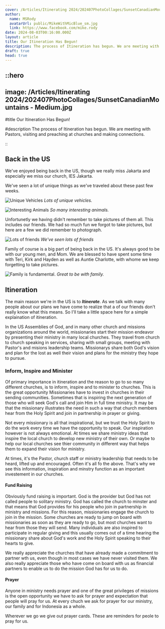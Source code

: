 ```yaml
---
cover: /Articles/Itinerating 2024/202407PhotoCollages/SunsetCanadianMountains - Medium.jpg
author:
  name: MSRody
  avatarUrl: public/MikeWithMicBlue_sm.jpg
  link: https://www.facebook.com/mike.rody
date: 2024-08-03T00:16:00.000Z
layout: article
title: Our Itineration Has Begun!
description: The process of Itineration has begun. We are meeting with Pastors, visiting and preaching at churches and making connections.
draft: true
head: true
---
```


::hero
---
image: /Articles/Itinerating 2024/202407PhotoCollages/SunsetCanadianMountains - Medium.jpg
---
#title
Our Itineration Has Begun!

#description
The process of Itineration has begun. We are meeting with Pastors, visiting and preaching at churches and making connections.

::

## Back in the US

We've enjoyed being back in the US, though we really miss Jakarta and especially we miss our church, IES Jakarta.

We've seen a lot of unique things as we've traveled about these past few weeks.  

![Unique Vehicles](/Articles/Itinerating%202024/202407PhotoCollages/Vehicles%20-COLLAGE%20-%20Smallest.jpg)
*Lots of unique vehicles.*

![Interesting Animals](/Articles/Itinerating%202024/202407PhotoCollages/Animals-COLLAGE%20-%20Smallest.jpg)
*So many interesting animals.*

Unfortunetly we having didn't remember to take pictures of them all. This includes our friends.  We had so much fun we forgot to take pictures, but here are a few we did remember to photograph.

![Lots of friends](/Articles/Itinerating%202024/202407PhotoCollages/Friends%20-COLLAGE%20-%20Smallest.jpg)
*We've seen lots of friends* 


Family of course is a big part of being back in the US. It's always good to be with our young men, and Mom. We are blessed to have spent some time with Teri, Kirk and Hayden as well as Auntie Charlotte, with whome we keep forgetting to take pictures.  

![Family is fundamental.](/Articles/Itinerating%202024/202407PhotoCollages/Family_COLLAGE%20-%20Smallest.jpg)
*Great to be with family.*

## Itineration

The main reason we're in the US is to ***Itinerate***. As we talk with many people about our plans we have come to realize that a of our friends don't really know what this means. So I'll take a little space here for a simple explaination of itineration.

In the US Assemblies of God, and in many other church and missions organizations around the world, missionaries start their mission endeavor by presenting their ministry in many local churches. They travel from church to church speaking in services, sharing with small groups, meeting with Pastor's and misions leadership teams. Missionarys share both God's vision and plan for the lost as well their vision and plans for the ministry they hope to pursue. 

### Inform, Inspire and Minister

Of primary importance in itineration and the reason to go to so many different churches, is to inform, inspire and to minister to churches. This is the great opportunity Missionaries have to invest in churches in their sending communities. Sometimes that is inspiring the next generation of those who will seek God's call and join Him in full time ministry. It may be that the missionary illustrates the need in such a way that church members hear from the Holy Spirit and join in partnership in prayer or giving.  

Not every missionary is all that inspirational, but we trust the Holy Spirit to do the work every time we have the opportunity to speak. Our inspiration however is not always emotional.  At times we share ministry ideas that inspire the local church to develop new ministry of their own. Or maybe to help our local churches see thier community in different way that helps them to expand their vision for ministry.

At times, it's the Pastor, church staff or ministry leadership that needs to be heard, lifted up and encouraged.  Often it's all fo the above. That's why we see this information, inspiration and minstry function as an important investement in our churches. 


#### Fund Raising

Obviously fund raising is important. God is the provider but God has not called people to solitary ministry. God has called the church to minster and that means that God provides for his people who join in partnership in ministry and missions. For this reason, missionaries engage the church to join in the mission.  Some churches are ready to jump on board with missionaries as soon as they are ready to go, but most churches want to hear from those they will send.  Many individuals are also inspired to participate in regular giving and this usually comes out of a time hearing the missionary share about God's work and the Holy Spirit speaking to their hearts to give.

We really appreciate the churches that have already made a commitment to partner wth us, even though in most cases we have never visited them.  We also really appreciate those who have come on board with us as financial partners to enable us to do the mission God has for us to do.



#### Prayer

Anyone in ministry needs prayer and one of the great privileges of missions is the open opportunity we have to ask for prayer and expectation that people will pray for us.  At every chuch we ask for prayer for our ministry, our family and for Indonesia as a whole.

Wherever we go we give out prayer cards.  These are reminders for peole to pray for us.
